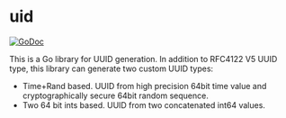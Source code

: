 uid
===

[![GoDoc](https://godoc.org/bitbucket.org/advbet/uid?status.svg)](https://godoc.org/bitbucket.org/advbet/uid)

This is a Go library for UUID generation. In addition to RFC4122 V5 UUID type,
this library can generate two custom UUID types:

- Time+Rand based. UUID from high precision 64bit time value and
  cryptographically secure 64bit random sequence.
- Two 64 bit ints based. UUID from two concatenated int64 values.
